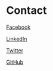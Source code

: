 # Contact

[Facebook](https://www.facebook.com/sam.lefebvre.42)

[LinkedIn](https://www.linkedin.com/in/samuellefebvre/)

[Twitter](https://twitter.com/SamLefebvre)

[GitHub](https://github.com/SamLefebvre/)